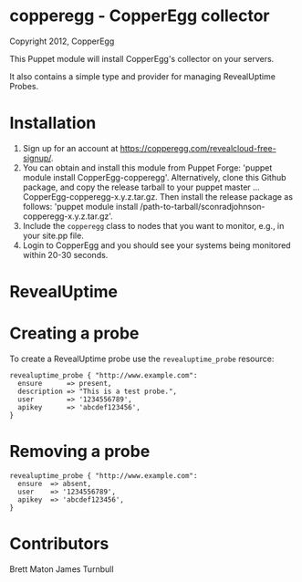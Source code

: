 copperegg - CopperEgg collector
=

Copyright 2012, CopperEgg

This Puppet module will install CopperEgg's collector on your servers.

It also contains a simple type and provider for managing RevealUptime Probes.

Installation
==

1. Sign up for an account at https://copperegg.com/revealcloud-free-signup/.
2. You can obtain and install this module from Puppet Forge: 'puppet module install CopperEgg-copperegg'.
   Alternatively, clone this Github package, and copy the release tarball to your puppet master ... CopperEgg-copperegg-x.y.z.tar.gz. Then install the release package as follows: 'puppet module install /path-to-tarball/sconradjohnson-copperegg-x.y.z.tar.gz'.
3. Include the `copperegg` class to nodes that you want to monitor, e.g., in your site.pp file.
4. Login to CopperEgg and you should see your systems being monitored within 20-30 seconds.

RevealUptime
==

Creating a probe
===

To create a RevealUptime probe use the `revealuptime_probe` resource:

    revealuptime_probe { "http://www.example.com":
      ensure      => present,
      description => "This is a test probe.",
      user        => '1234556789',
      apikey      => 'abcdef123456',
    }

Removing a probe
===

    revealuptime_probe { "http://www.example.com":
      ensure  => absent,
      user    => '1234556789',
      apikey  => 'abcdef123456',
    }

Contributors
==

Brett Maton
James Turnbull

